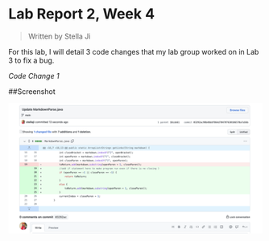 # Lab Report 2, Week 4

> Written by Stella Ji

For this lab, I will detail 3 code changes that my lab group worked on in Lab 3 to fix a bug.

*Code Change 1*

##Screenshot

![Image](https://github.com/stellaji/cse15l-lab-reports/blob/main/code%20change%201%20ss.png?raw=true)
